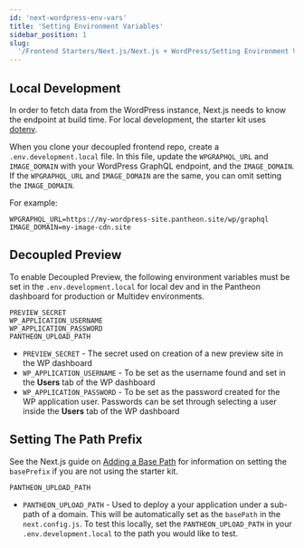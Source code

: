 ```yaml
---
id: 'next-wordpress-env-vars'
title: 'Setting Environment Variables'
sidebar_position: 1
slug:
  '/Frontend Starters/Next.js/Next.js + WordPress/Setting Environment Variables'
---
```


## Local Development

In order to fetch data from the WordPress instance, Next.js needs to know the
endpoint at build time. For local development, the starter kit uses
[dotenv](https://www.npmjs.com/package/dotenv).

When you clone your decoupled frontend repo, create a `.env.development.local`
file. In this file, update the `WPGRAPHQL_URL` and `IMAGE_DOMAIN` with your
WordPress GraphQL endpoint, and the `IMAGE_DOMAIN`. If the `WPGRAPHQL_URL` and
`IMAGE_DOMAIN` are the same, you can omit setting the `IMAGE_DOMAIN`.

For example:

```
WPGRAPHQL_URL=https://my-wordpress-site.pantheon.site/wp/graphql
IMAGE_DOMAIN=my-image-cdn.site
```

## Decoupled Preview

To enable Decoupled Preview, the following environment variables must be set in
the `.env.development.local` for local dev and in the Pantheon dashboard for
production or Multidev environments.

```
PREVIEW_SECRET
WP_APPLICATION_USERNAME
WP_APPLICATION_PASSWORD
PANTHEON_UPLOAD_PATH

```

- `PREVIEW_SECRET` - The secret used on creation of a new preview site in the WP
  dashboard
- `WP_APPLICATION_USERNAME` - To be set as the username found and set in the
  **Users** tab of the WP dashboard
- `WP_APPLICATION_PASSWORD` - To be set as the password created for the WP
  application user. Passwords can be set through selecting a user inside the
  **Users** tab of the WP dashboard

## Setting The Path Prefix

See the Next.js guide on
[Adding a Base Path](https://nextjs.org/docs/api-reference/next.config.js/basepath)
for information on setting the `basePrefix` if you are not using the starter
kit.

```
PANTHEON_UPLOAD_PATH
```

- `PANTHEON_UPLOAD_PATH` - Used to deploy a your application under a sub-path of
  a domain. This will be automatically set as the `basePath` in the
  `next.config.js`. To test this locally, set the `PANTHEON_UPLOAD_PATH` in your
  `.env.development.local` to the path you would like to test.
